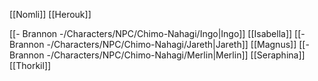 [[Nomli]]
[[Herouk]]

[[- Brannon -/Characters/NPC/Chimo-Nahagi/Ingo|Ingo]]
[[Isabella]]
[[- Brannon -/Characters/NPC/Chimo-Nahagi/Jareth|Jareth]]
[[Magnus]]
[[- Brannon -/Characters/NPC/Chimo-Nahagi/Merlin|Merlin]]
[[Seraphina]]
[[Thorkil]]

